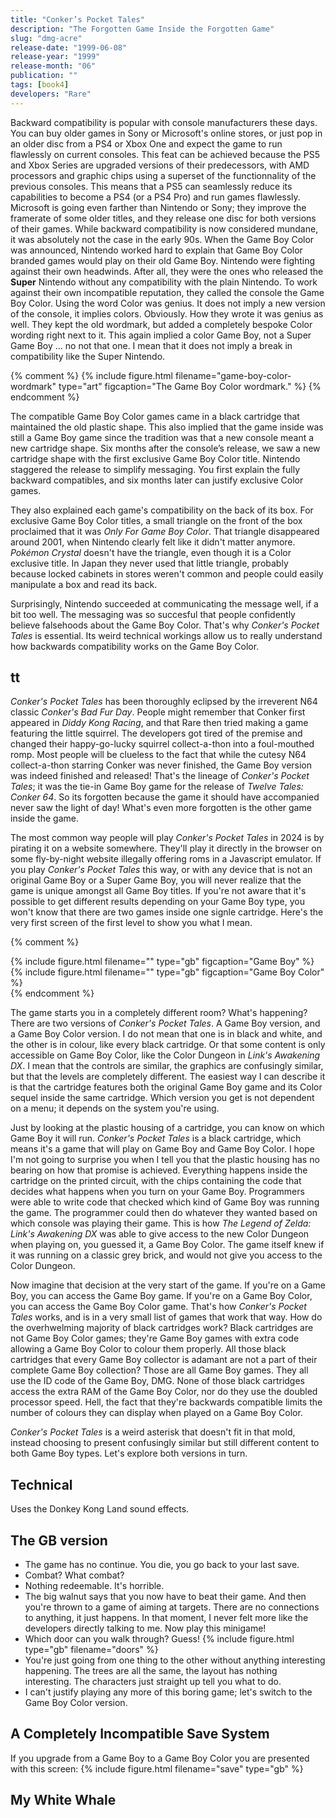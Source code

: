 ```yaml
---
title: "Conker’s Pocket Tales"
description: "The Forgotten Game Inside the Forgotten Game"
slug: "dmg-acre"
release-date: "1999-06-08"
release-year: "1999"
release-month: "06"
publication: ""
tags: [book4]
developers: "Rare"
---
```

Backward compatibility is popular with console manufacturers these days. You can buy older games in Sony or Microsoft's online stores, or just pop in an older disc from a PS4 or Xbox One and expect the game to run flawlessly on current consoles. This feat can be achieved because the PS5 and Xbox Series are upgraded versions of their predecessors, with AMD processors and graphic chips using a superset of the functionnality of the previous consoles. This means that a PS5 can seamlessly reduce its capabilities to become a PS4 (or a PS4 Pro) and run games flawlessly. Microsoft is going even farther than Nintendo or Sony; they improve the framerate of some older titles, and they release one disc for both versions of their games. While backward compatibility is now considered mundane, it was absolutely not the case in the early 90s. When the Game Boy Color was announced, Nintendo worked hard to explain that Game Boy Color branded games would play on their old Game Boy. Nintendo were fighting against their own headwinds. After all, they were the ones who released the **Super** Nintendo without any compatibility with the plain Nintendo. To work against their own incompatible reputation, they called the console the Game Boy Color. Using the word Color was genius. It does not imply a new version of the console, it implies colors. Obviously. How they wrote it was genius as well. They kept the old wordmark, but added a completely bespoke Color wording right next to it. This again implied a color Game Boy, not a Super Game Boy ... no not that one. I mean that it does not imply a break in compatibility like the Super Nintendo.

{% comment %}
{% include figure.html filename="game-boy-color-wordmark" type="art" figcaption="The Game Boy Color wordmark." %}
{% endcomment %}

The compatible Game Boy Color games came in a black cartridge that maintained the old plastic shape. This also implied that the game inside was still a Game Boy game since the tradition was that a new console meant a new cartridge shape. Six months after the console’s release, we saw a new cartridge shape with the first exclusive Game Boy Color title. Nintendo staggered the release to simplify messaging. You first explain the fully backward compatibles, and six months later can justify exclusive Color games.

They also explained each game's compatibility on the back of its box. For exclusive Game Boy Color titles, a small triangle on the front of the box proclaimed that it was *Only For Game Boy Color*. That triangle disappeared around 2001, when Nintendo clearly felt like it didn't matter anymore. *Pokémon Crystal* doesn't have the triangle, even though it is a Color exclusive title. In Japan they never used that little triangle, probably because locked cabinets in stores weren't common and people could easily manipulate a box and read its back.

Surprisingly, Nintendo succeeded at communicating the message well, if a bit too well. The messaging was so succesful that people confidently believe falsehoods about the Game Boy Color. That's why *Conker's Pocket Tales* is essential. Its weird technical workings allow us to really understand how backwards compatibility works on the Game Boy Color.

## tt

*Conker's Pocket Tales* has been thoroughly eclipsed by the irreverent N64 classic *Conker's Bad Fur Day*. People might remember that Conker first appeared in *Diddy Kong Racing*, and that Rare then tried making a game featuring the little squirrel. The developers got tired of the premise and changed their happy-go-lucky squirrel collect-a-thon into a foul-mouthed romp. Most people will be clueless to the fact that while the cutesy N64 collect-a-thon starring Conker was never finished, the Game Boy version was indeed finished and released! That's the lineage of *Conker's Pocket Tales*; it was the tie-in Game Boy game for the release of *Twelve Tales: Conker 64*. So its forgotten because the game it should have accompanied never saw the light of day! What's even more forgotten is the other game inside the game.

The most common way people will play *Conker's Pocket Tales* in 2024 is by pirating it on a website somewhere. They'll play it directly in the browser on some fly-by-night website illegally offering roms in a Javascript emulator. If you play *Conker's Pocket Tales* this way, or with any device that is not an original Game Boy or a Super Game Boy, you will never realize that the game is unique amongst all Game Boy titles. If you're not aware that it's possible to get different results depending on your Game Boy type, you won't know that there are two games inside one signle cartridge. Here's the very first screen of the first level to show you what I mean.

{% comment %}
<div class="gallery">
{% include figure.html filename="" type="gb" figcaption="Game Boy" %}
{% include figure.html filename="" type="gb" figcaption="Game Boy Color" %}
</div>
{% endcomment %}

The game starts you in a completely different room? What's happening? There are two versions of *Conker's Pocket Tales*. A Game Boy version, and a Game Boy Color version. I do not mean that one is in black and white, and the other is in colour, like every black cartridge. Or that some content is only accessible on Game Boy Color, like the Color Dungeon in *Link's Awakening DX*. I mean that the controls are similar, the graphics are confusingly similar, but that the levels are completely different. The easiest way I can describe it is that the cartridge features both the original Game Boy game and its Color sequel inside the same cartridge. Which version you get is not dependent on a menu; it depends on the system you're using.

Just by looking at the plastic housing of a cartridge, you can know on which Game Boy it will run. *Conker's Pocket Tales* is a black cartridge, which means it's a game that will play on Game Boy and Game Boy Color. I hope I'm not going to surprise you when I tell you that the plastic housing has no bearing on how that promise is achieved. Everything happens inside the cartridge on the printed circuit, with the chips containing the code that decides what happens when you turn on your Game Boy. Programmers were able to write code that checked which kind of Game Boy was running the game. The programmer could then do whatever they wanted based on which console was playing their game. This is how *The Legend of Zelda: Link's Awakening DX* was able to give access to the new Color Dungeon when playing on, you guessed it, a Game Boy Color. The game itself knew if it was running on a classic grey brick, and would not give you access to the Color Dungeon.

Now imagine that decision at the very start of the game. If you're on a Game Boy, you can access the Game Boy game. If you're on a Game Boy Color, you can access the Game Boy Color game. That's how *Conker's Pocket Tales* works, and is in a very small list of games that work that way. How do the overhwelming majority of black cartridges work? Black cartridges are not Game Boy Color games; they're Game Boy games with extra code allowing a Game Boy Color to colour them properly. All those black cartridges that every Game Boy collector is adamant are not a part of their complete Game Boy collection? Those are all Game Boy games. They all use the ID code of the Game Boy, DMG. None of those black cartridges access the extra RAM of the Game Boy Color, nor do they use the doubled processor speed. Hell, the fact that they're backwards compatible limits the number of colours they can display when played on a Game Boy Color.

*Conker's Pocket Tales* is a weird asterisk that doesn't fit in that mold, instead choosing to present confusingly similar but still different content to both Game Boy types. Let's explore both versions in turn.

## Technical
Uses the Donkey Kong Land sound effects.

## The GB version
- The game has no continue. You die, you go back to your last save.
- Combat? What combat?
- Nothing redeemable. It's horrible.
- The big walnut says that you now have to beat their game. And then you're thrown to a game of aiming at targets. There are no connections to anything, it just happens. In that moment, I never felt more like the developers directly talking to me. Now play this minigame!
- Which door can you walk through? Guess!
{% include figure.html type="gb" filename="doors" %}
- You're just going from one thing to the other without anything interesting happening. The trees are all the same, the layout has nothing interesting. The characters just straight up tell you what to do.
- I can't justify playing any more of this boring game; let's switch to the Game Boy Color version.

## A Completely Incompatible Save System

If you upgrade from a Game Boy to a Game Boy Color you are presented with this screen:
{% include figure.html filename="save" type="gb" %}

## My White Whale

